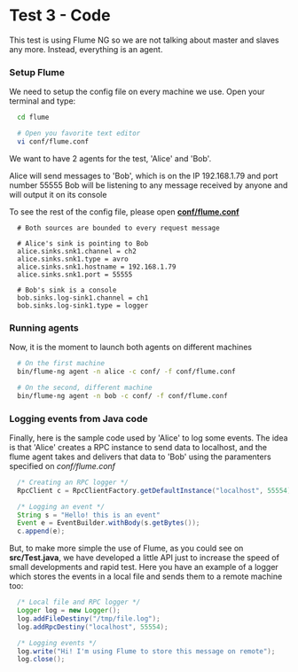 Test 3 - Code
===========================

This test is using Flume NG so we are not talking about master and slaves any
more. Instead, everything is an agent.

### Setup Flume

We need to setup the config file on every machine we use. Open your terminal
and type:

```bash
  cd flume

  # Open you favorite text editor
  vi conf/flume.conf
```

We want to have 2 agents for the test, 'Alice' and 'Bob'.

Alice will send messages to 'Bob', which is on the IP 192.168.1.79 and port number 55555
Bob will be listening to any message received by anyone and will output it on its console

To see the rest of the config file, please open [**conf/flume.conf**](https://github.com/oil-conwet/DistributedLoggingSystems/blob/master/Flume/test3-code/conf/flume.conf)


```plain
  # Both sources are bounded to every request message

  # Alice's sink is pointing to Bob
  alice.sinks.snk1.channel = ch2
  alice.sinks.snk1.type = avro
  alice.sinks.snk1.hostname = 192.168.1.79
  alice.sinks.snk1.port = 55555

  # Bob's sink is a console
  bob.sinks.log-sink1.channel = ch1
  bob.sinks.log-sink1.type = logger
```


### Running agents

Now, it is the moment to launch both agents on different machines

```bash
  # On the first machine
  bin/flume-ng agent -n alice -c conf/ -f conf/flume.conf

  # On the second, different machine
  bin/flume-ng agent -n bob -c conf/ -f conf/flume.conf
```


### Logging events from Java code

Finally, here is the sample code used by 'Alice' to log some events.
The idea is that 'Alice' creates a RPC instance to send data to localhost, and
the flume agent takes and delivers that data to 'Bob' using the paramenters
specified on *conf/flume.conf*

```java
  /* Creating an RPC logger */
  RpcClient c = RpcClientFactory.getDefaultInstance("localhost", 55554);

  /* Logging an event */
  String s = "Hello! this is an event"
  Event e = EventBuilder.withBody(s.getBytes());
  c.append(e);
```


But, to make more simple the use of Flume, as you could see on **src/Test.java**, we have developed a little API just to increase the speed of small developments and rapid test.
Here you have an example of a logger which stores the events in a local file and sends them to a remote machine too:

```java
  /* Local file and RPC logger */
  Logger log = new Logger();
  log.addFileDestiny("/tmp/file.log");
  log.addRpcDestiny("localhost", 55554);

  /* Logging events */
  log.write("Hi! I'm using Flume to store this message on remote");
  log.close();
```

